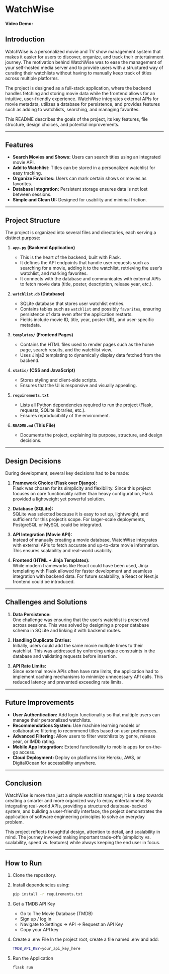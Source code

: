# WatchWise
#### Video Demo: <URL HERE>

## Introduction
WatchWise is a personalized movie and TV show management system that makes it easier for users to discover, organize, and track their entertainment journey. The motivation behind WatchWise was to ease the management of your self-hosted media server and to provide users with a structured way of curating their watchlists without having to manually keep track of titles across multiple platforms.  

The project is designed as a full-stack application, where the backend handles fetching and storing movie data while the frontend allows for an intuitive, user-friendly experience. WatchWise integrates external APIs for movie metadata, utilizes a database for persistence, and provides features such as adding to watchlists, searching, and managing favorites.

This README describes the goals of the project, its key features, file structure, design choices, and potential improvements.

---

## Features
- **Search Movies and Shows:** Users can search titles using an integrated movie API.
- **Add to Watchlist:** Titles can be stored in a personalized watchlist for easy tracking.
- **Organize Favorites:** Users can mark certain shows or movies as favorites.
- **Database Integration:** Persistent storage ensures data is not lost between sessions.
- **Simple and Clean UI:** Designed for usability and minimal friction.

---

## Project Structure
The project is organized into several files and directories, each serving a distinct purpose:

1. **`app.py` (Backend Application)**  
   - This is the heart of the backend, built with Flask.  
   - It defines the API endpoints that handle user requests such as searching for a movie, adding it to the watchlist, retrieving the user’s watchlist, and marking favorites.  
   - It connects with the database and communicates with external APIs to fetch movie data (title, poster, description, release year, etc.).

2. **`watchlist.db` (Database)**  
   - SQLite database that stores user watchlist entries.  
   - Contains tables such as `watchlist` and possibly `favorites`, ensuring persistence of data even after the application restarts.  
   - Fields include movie ID, title, year, poster URL, and user-specific metadata.

3. **`templates/` (Frontend Pages)**  
   - Contains the HTML files used to render pages such as the home page, search results, and the watchlist view.  
   - Uses Jinja2 templating to dynamically display data fetched from the backend.  

4. **`static/` (CSS and JavaScript)**  
   - Stores styling and client-side scripts.  
   - Ensures that the UI is responsive and visually appealing.  

5. **`requirements.txt`**  
   - Lists all Python dependencies required to run the project (Flask, requests, SQLite libraries, etc.).  
   - Ensures reproducibility of the environment.  

6. **`README.md` (This File)**  
   - Documents the project, explaining its purpose, structure, and design decisions.  

---

## Design Decisions
During development, several key decisions had to be made:

1. **Framework Choice (Flask over Django):**  
   Flask was chosen for its simplicity and flexibility. Since this project focuses on core functionality rather than heavy configuration, Flask provided a lightweight yet powerful solution.

2. **Database (SQLite):**  
   SQLite was selected because it is easy to set up, lightweight, and sufficient for this project’s scope. For larger-scale deployments, PostgreSQL or MySQL could be integrated.

3. **API Integration (Movie API):**  
   Instead of manually creating a movie database, WatchWise integrates with external APIs to fetch accurate and up-to-date movie information. This ensures scalability and real-world usability.

4. **Frontend (HTML + Jinja Templates):**  
   While modern frameworks like React could have been used, Jinja templating with Flask allowed for faster development and seamless integration with backend data. For future scalability, a React or Next.js frontend could be introduced.

---

## Challenges and Solutions
1. **Data Persistence:**  
   One challenge was ensuring that the user’s watchlist is preserved across sessions. This was solved by designing a proper database schema in SQLite and linking it with backend routes.

2. **Handling Duplicate Entries:**  
   Initially, users could add the same movie multiple times to their watchlist. This was addressed by enforcing unique constraints in the database and validating requests before insertion.

3. **API Rate Limits:**  
   Since external movie APIs often have rate limits, the application had to implement caching mechanisms to minimize unnecessary API calls. This reduced latency and prevented exceeding rate limits.

---

## Future Improvements
- **User Authentication:** Add login functionality so that multiple users can manage their personalized watchlists.  
- **Recommendations System:** Use machine learning models or collaborative filtering to recommend titles based on user preferences.  
- **Advanced Filtering:** Allow users to filter watchlists by genre, release year, or IMDb rating.  
- **Mobile App Integration:** Extend functionality to mobile apps for on-the-go access.  
- **Cloud Deployment:** Deploy on platforms like Heroku, AWS, or DigitalOcean for accessibility anywhere.  

---

## Conclusion
WatchWise is more than just a simple watchlist manager; it is a step towards creating a smarter and more organized way to enjoy entertainment. By integrating real-world APIs, providing a structured database-backed system, and building a user-friendly interface, the project demonstrates the application of software engineering principles to solve an everyday problem.  

This project reflects thoughtful design, attention to detail, and scalability in mind. The journey involved making important trade-offs (simplicity vs. scalability, speed vs. features) while always keeping the end user in focus.  

---

## How to Run
1. Clone the repository.  
2. Install dependencies using:  
   ```bash
   pip install -r requirements.txt
3. Get a TMDB API Key
    - Go to The Movie Database (TMDB)
    - Sign up / log in
    - Navigate to Settings → API → Request an API Key
    - Copy your API key

4. Create a .env File
   In the project root, create a file named .env and add:
     ```bash
     TMDB_API_KEY=your_api_key_here
5. Run the Application
     ```bash
     flask run
